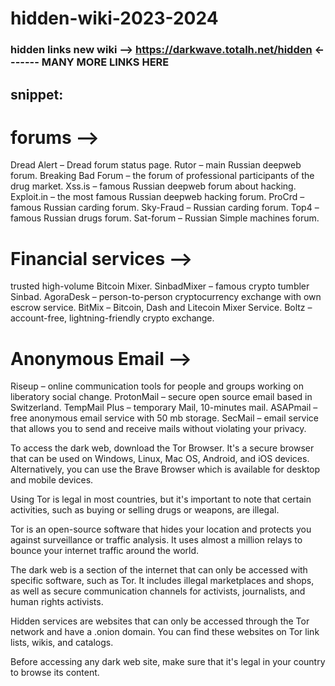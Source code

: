 # hidden-wiki-2023-2024

### hidden links new wiki --> https://darkwave.totalh.net/hidden    <------- MANY MORE LINKS HERE

## snippet:
# forums -->

Dread Alert – Dread forum status page.
Rutor – main Russian deepweb forum.
Breaking Bad Forum – the forum of professional participants of the drug market.
Xss.is – famous Russian deepweb forum about hacking.
Exploit.in – the most famous Russian deepweb hacking forum.
ProCrd – famous Russian carding forum.
Sky-Fraud – Russian carding forum.
Top4 – famous Russian drugs forum.
Sat-forum – Russian Simple machines forum. 

# Financial services -->
trusted high-volume Bitcoin Mixer.
SinbadMixer – famous crypto tumbler Sinbad.
AgoraDesk – person-to-person cryptocurrency exchange with own escrow service.
BitMix – Bitcoin, Dash and Litecoin Mixer Service.
Boltz – account-free, lightning-friendly crypto exchange.

# Anonymous Email -->
Riseup – online communication tools for people and groups working on liberatory social change.
ProtonMail – secure open source email based in Switzerland.
TempMail Plus – temporary Mail, 10-minutes mail.
ASAPmail – free anonymous email service with 50 mb storage.
SecMail – email service that allows you to send and receive mails without violating your privacy.

To access the dark web, download the Tor Browser. It's a secure browser that can be used on Windows, Linux, Mac OS, Android, and iOS devices. Alternatively, you can use the Brave Browser which is available for desktop and mobile devices.

Using Tor is legal in most countries, but it's important to note that certain activities, such as buying or selling drugs or weapons, are illegal.

Tor is an open-source software that hides your location and protects you against surveillance or traffic analysis. It uses almost a million relays to bounce your internet traffic around the world.

The dark web is a section of the internet that can only be accessed with specific software, such as Tor. It includes illegal marketplaces and shops, as well as secure communication channels for activists, journalists, and human rights activists.

Hidden services are websites that can only be accessed through the Tor network and have a .onion domain. You can find these websites on Tor link lists, wikis, and catalogs.

Before accessing any dark web site, make sure that it's legal in your country to browse its content.
